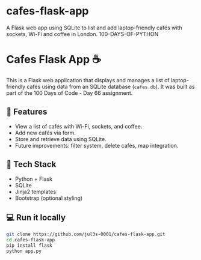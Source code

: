 # cafes-flask-app
A Flask web app using SQLite to list and add laptop-friendly cafés with sockets, Wi-Fi and coffee in London. 100-DAYS-OF-PYTHON

# Cafes Flask App ☕

This is a Flask web application that displays and manages a list of laptop-friendly cafés using data from an SQLite database (`cafes.db`). It was built as part of the 100 Days of Code - Day 66 assignment.

## 🚀 Features
- View a list of cafés with Wi-Fi, sockets, and coffee.
- Add new cafés via form.
- Store and retrieve data using SQLite.
- Future improvements: filter system, delete cafés, map integration.

## 📂 Tech Stack
- Python + Flask
- SQLite
- Jinja2 templates
- Bootstrap (optional styling)

## 💻 Run it locally
```bash
git clone https://github.com/jul3s-0001/cafes-flask-app.git
cd cafes-flask-app
pip install flask
python app.py
